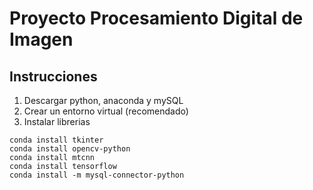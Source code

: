 # Proyecto Procesamiento Digital de Imagen

## Instrucciones
1. Descargar python, anaconda y mySQL
2. Crear un entorno virtual (recomendado)
3. Instalar librerias

```
conda install tkinter
conda install opencv-python
conda install mtcnn
conda install tensorflow
conda install -m mysql-connector-python
```